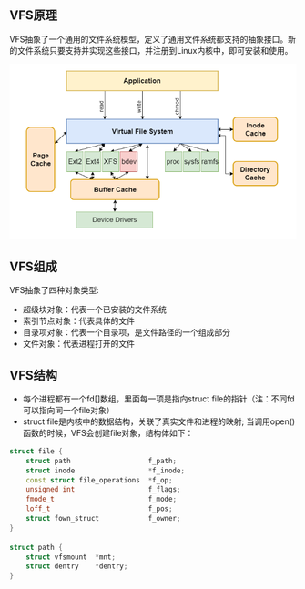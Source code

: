 ## VFS原理
VFS抽象了一个通用的文件系统模型，定义了通用文件系统都支持的抽象接口。新的文件系统只要支持并实现这些接口，并注册到Linux内核中，即可安装和使用。

<img src="images/vfs_arc.png" width="760px" />

## VFS组成
VFS抽象了四种对象类型:
- 超级块对象：代表一个已安装的文件系统
- 索引节点对象：代表具体的文件
- 目录项对象：代表一个目录项，是文件路径的一个组成部分
- 文件对象：代表进程打开的文件

## VFS结构
- 每个进程都有一个fd[]数组，里面每一项是指向struct file的指针（注：不同fd可以指向同一个file对象）
- struct file是内核中的数据结构，关联了真实文件和进程的映射; 当调用open()函数的时候，VFS会创建file对象，结构体如下：
```C++
struct file {
    struct path                   f_path;
    struct inode                  *f_inode;
    const struct file_operations  *f_op;
    unsigned int                  f_flags;
    fmode_t                       f_mode;
    loff_t                        f_pos;
    struct fown_struct            f_owner;
}

struct path {
    struct vfsmount  *mnt;
    struct dentry    *dentry;
}
```

